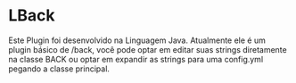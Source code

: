 # LBack
Este Plugin foi desenvolvido na Linguagem Java. Atualmente ele é um plugin básico de /back, você pode optar em editar suas strings diretamente na classe BACK ou optar em expandir as strings para uma config.yml pegando a classe principal.
